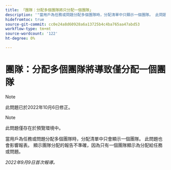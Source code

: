 ```yaml
---
title: 「團隊：分配多個團隊將只分配一個團隊」
description: '"當用戶為任務或問題分配多個團隊時，分配清單中只顯示一個團隊。 此問題也會影響報表。 顯示團隊分配的報表不準確，因為只有一個團隊顯示為分配給任務或問題。」'
hidefromtoc: true
source-git-commit: cc0e24a8d60928a6a13725b4c4ba765aa47abd53
workflow-type: tm+mt
source-wordcount: '122'
ht-degree: 0%

---
```



# 團隊：分配多個團隊將導致僅分配一個團隊

>[!NOTE]
>
>此問題已於2022年10月6日修正。

>[!NOTE]
>
>此問題僅存在於預覽環境中。

當用戶為任務或問題分配多個團隊時，分配清單中只會顯示一個團隊。 此問題也會影響報表。 顯示團隊分配的報告不準確，因為只有一個團隊顯示為分配給任務或問題。

_2022年9月9日首次報導。_

